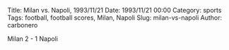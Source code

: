 Title: Milan vs. Napoli, 1993/11/21
Date: 1993/11/21 00:00
Category: sports
Tags: football, football scores, Milan, Napoli
Slug: milan-vs-napoli
Author: carbonero


Milan 2 - 1 Napoli
